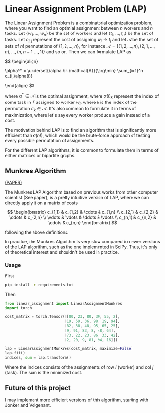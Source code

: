 
# Linear Assignment Problem (LAP)

The Linear Assignment Problem is a combinatorial optimization problem, where you want to find an optimial assignment between $n$ workers and $n$ tasks. Let $\{w_1, ..., w_n \}$ be the set of workers and let $\{ t_1, ..., t_n \}$ be the set of tasks. Let $c_{i,j}$ represent the cost of assigning $w_i \to t_j$ and let $\mathcal{A}$ be the set of sets of $n!$ permutations of $\{1, 2, ..., n\}$, for instance $\mathcal{A} = \{(1,2,...,n), (2,1,...,n), ..., (n, n-1, ..., 1) \}$ and so on. Then we can formulate LAP as

$$
\begin{align}

\alpha^* = \underset{\alpha \in \mathcal{A}}{\arg\min} \sum_{i=1}^n c_{i,\alpha(i)}



\end{align}
$$

where $\alpha^* \in \mathcal{A}$ is the optimal assignment, where $\alpha(i)_k$ represent the index of some task in $T$ assigned to worker $w_i$, where $k$ is the index of the permutation $\alpha_k \in \mathcal{A}$. It's also common to formulate it in terms of maximization, where let's say every worker produce a gain instead of a cost.

The motivation behind LAP is to find an algorithm that is significantly more efficient than $\mathcal{O}(n!)$, which would be the brute-force approach of testing every possible permutation of assignments.

For the different LAP algorithms, it is common to formulate them in terms of either matrices or bipartite graphs. 

## Munkres Algorithm

[(PAPER)](https://www.math.ucdavis.edu/~saito/data/emd/munkres.pdf)

The Munkres LAP Algorithm based on previous works from other computer scientist (See paper), is a pretty intuitive version of LAP, where we can directly apply it on a matrix of costs

$$
\begin{bmatrix}
c_{1,1} & c_{1,2} & \cdots & c_{1,n} \\
c_{2,1} & c_{2,2} & \cdots & c_{2,n} \\
\vdots  & \vdots  & \ddots & \vdots \\
c_{n,1} & c_{n,2} & \cdots & c_{n,n}
\end{bmatrix}
$$

following the above definitions. 

In practice, the Munkres Algorithm is very slow compared to newer versions of the LAP algorithm, such as the one implemented in SciPy. Thus, it's only of theoretical interest and shouldn't be used in practice. 

### Usage

First 
```cmd
pip install -r requirements.txt
```

Then 
```python
from linear_assignment import LinearAssignmentMunkres
import torch

cost_matrix = torch.Tensor([[80, 23, 80, 39, 55, 2],
                           [19, 59, 36, 98, 19, 94],
                           [82, 38, 48, 95, 65, 25],
                           [9, 91, 83, 8, 48, 64],
                           [73, 22, 23, 86, 33, 42],
                           [2, 20, 9, 81, 94, 16]])

lap = LinearAssignmentMunkres(cost_matrix, maximize=False)
lap.fit()
indices, sum = lap.transform()
```
Where the indices consists of the assignments of row $i$ (worker) and col $j$ (task). The sum is the minimized cost.  

## Future of this project
I may implement more efficient versions of this algorithm, starting with Jonker and Volgenant. 

